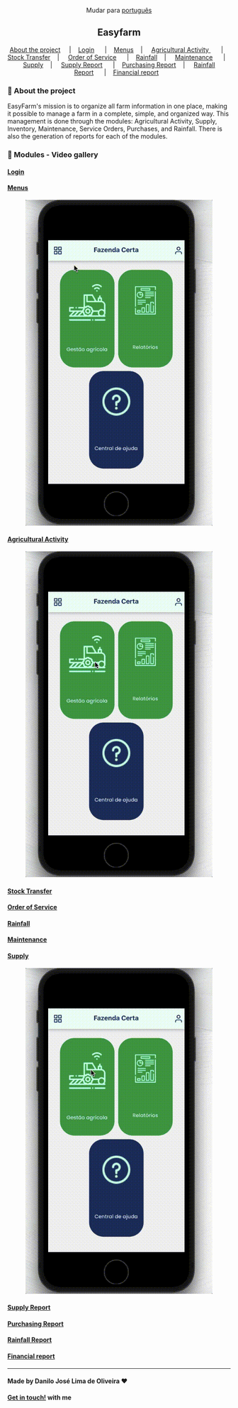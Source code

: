 <div align="center">

Mudar para [português](https://github.com/Danilo-Js/My_Experience/tree/main/Easyfarm/portuguese.md)

</div>

<div align="center">

## Easyfarm

</div>

<p align="center" direction="row">
  <a href="#iphone-about-the-project">About the project</a>&nbsp;&nbsp;&nbsp;&nbsp;
  |&nbsp;&nbsp;&nbsp;
  <a href="#login">Login</a>&nbsp;&nbsp;&nbsp;&nbsp;&nbsp;&nbsp;|&nbsp;&nbsp;&nbsp;
  <a href="#menus">Menus</a>&nbsp;&nbsp;&nbsp;
  | &nbsp;&nbsp;&nbsp;
  <a href="#agricultural-activity">Agricultural Activity
</a>&nbsp;&nbsp;&nbsp;&nbsp;&nbsp;&nbsp;|&nbsp;&nbsp;&nbsp;
  <a href="#stock-transfer">Stock Transfer</a>&nbsp;&nbsp;&nbsp;
  | &nbsp;&nbsp;&nbsp;
  <a href="#order-of-service">Order of Service</a>&nbsp;&nbsp;&nbsp;&nbsp;&nbsp;&nbsp;|&nbsp;&nbsp;&nbsp;
  <a href="#rainfall">Rainfall</a>&nbsp;&nbsp;&nbsp;
  | &nbsp;&nbsp;&nbsp;
  <a href="#maintenance">Maintenance</a>&nbsp;&nbsp;&nbsp;&nbsp;&nbsp;&nbsp;|&nbsp;&nbsp;&nbsp;
  <a href="#supply">Supply</a>&nbsp;&nbsp;&nbsp;
  | &nbsp;&nbsp;&nbsp;
  <a href="#supply-report">Supply Report</a>&nbsp;&nbsp;&nbsp;&nbsp;&nbsp;&nbsp;|&nbsp;&nbsp;&nbsp;
  <a href="#purchasing-report">Purchasing Report</a>&nbsp;&nbsp;&nbsp;
  | &nbsp;&nbsp;&nbsp;
  <a href="#rainfall-report">Rainfall Report</a>&nbsp;&nbsp;&nbsp;&nbsp;&nbsp;&nbsp;|&nbsp;&nbsp;&nbsp;
  <a href="#financial-report">Financial report</a>&nbsp;&nbsp;&nbsp;
</p>

### :iphone: About the project

EasyFarm's mission is to organize all farm information in one place, making it possible to manage a farm in a complete, simple, and organized way.
This management is done through the modules: Agricultural Activity, Supply, Inventory, Maintenance, Service Orders, Purchases, and Rainfall.
There is also the generation of reports for each of the modules.

### :balloon: Modules - Video gallery

#### [Login](https://mega.nz/embed/8pllXbpB#7NvnnT-Ul4gtQtKB3zFxtZzV7LC7T2AfYNx_rD9EkZQ)

#### [Menus](https://mega.nz/embed/Mt9VSDZL#CSsENOemYXQSI1Qb3oPvA9Ciy-spSk1PuA1ep-5Qa6s)

<p align="center">
  <img src="./assets/2_Menus.gif" alt="animated" />
</p>

#### [Agricultural Activity](https://mega.nz/embed/t80H2ZZJ#S17zmTEd3rbvRobc3v-TsxZ5n3aejsiqLY57tWdrt1I)

<p align="center">
  <img src="./assets/3_AtividadeAgricola.gif" alt="animated" />
</p>

#### [Stock Transfer](https://mega.nz/embed/8x8WEBwR#A9yeobAqQXu5j4ALQrkdQCKjsQcWQGAmjmBD7BC70zg)

#### [Order of Service](https://mega.nz/embed/l00XjbJR#gGh7tReVVZWMHJpBd4JPmop-pUOQ9peJqg2KUaTXOVM)

#### [Rainfall](https://mega.nz/embed/o4VTFRwQ#EoRMHeHADuTFD8cXsTp4OUZmy4JJw8ITrZmxm6HeVrc)

#### [Maintenance](https://mega.nz/embed/IgFDHbCL#DxQeA-j2HwSL8GI5PZT61sxsF3wuL0hYNhJh29QIYt8)

#### [Supply](https://mega.nz/embed/Msc01RAL#uzz1eUf1al4DNrh3-qiBmrXQdQD-0Q2g0e2_n1eQqek)

<p align="center">
  <img src="./assets/4_Abastecimento.gif" alt="animated" />
</p>

#### [Supply Report](https://mega.nz/embed/Fp1TBKob#eo2g3_thnT-gfn2ltnM9EFrZciFkEMfuOEaJzlXFHqk)

#### [Purchasing Report](https://mega.nz/embed/c81FUKSK#89z3MvJKQHxEXLXGYouq2U_C45ZmlIPh7Tio4eL2pMk)

#### [Rainfall Report](https://mega.nz/embed/YgNTFbJK#3xRITlQ9h3lwCmJVHZv_pLPq1t5ICyOQWOXbZvamExw)

#### [Financial report](https://mega.nz/embed/lxlkwaja#d-FW_LaPC1dHGkoF9Fv59hNCbzQDduOQ_3dJYWtkWW4)

---

#### Made by Danilo José Lima de Oliveira ♥ 
#### [Get in touch!](https://www.linkedin.com/in/danilo-js/) with me 